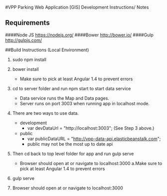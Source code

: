 #VPP Parking Web Application [GIS]
Development Instructions/ Notes

## Requirements
####Node JS https://nodejs.org/
####Bower http://bower.io/
####Gulp http://gulpjs.com/

##Build Instructions (Local Environment)
1. sudo npm install

2. bower install
    - Make sure to pick at least Angular 1.4 to prevent errors

3. cd to server folder and run npm start to start data service
    - Data service runs the Map and Data pages.  
    - Server runs on port 3003 when running app in localhost mode.

4. There are two ways to use data.
    - development
        - var devDataUrl = "http://localhost:3003"; (See Step 3 above.)
    - public
        - var publicDataURL = "http://vpp-data-api.elasticbeanstalk.com";
        - public may not be the most up to date api 
5. Then cd back to top level folder for app and run gulp serve
    - Browser should open at or navigate to localhost:3000
  a.Make sure to pick at least Angular 1.4 to prevent errors
6. gulp serve
7. Browser should open at or navigate to localhost:3000
